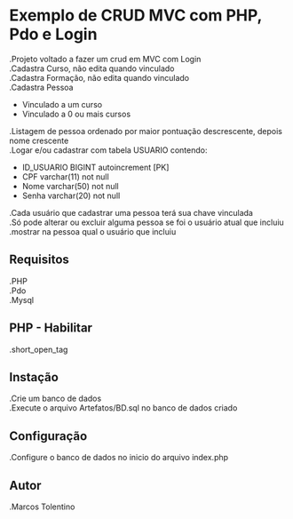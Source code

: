 # Exemplo de CRUD MVC com PHP, Pdo e Login

.Projeto voltado a fazer um crud em MVC com Login  
.Cadastra Curso, não edita quando vinculado  
.Cadastra Formação, não edita quando vinculado  
.Cadastra Pessoa  
 - Vinculado a um curso 
 - Vinculado a 0 ou mais cursos  

.Listagem de pessoa ordenado por maior pontuação descrescente, depois nome crescente  
.Logar e/ou cadastrar com tabela USUARIO contendo:  
 - ID_USUARIO BIGINT autoincrement [PK]
 - CPF varchar(11) not null
 - Nome varchar(50) not null  
 - Senha  varchar(20) not null   
  
.Cada usuário que cadastrar uma pessoa terá sua chave vinculada  
.Só pode alterar ou excluir alguma pessoa se foi o usuário atual que incluiu  
.mostrar na pessoa qual o usuário que incluiu  
  
## Requisitos  
  
.PHP  
.Pdo  
.Mysql  

## PHP - Habilitar

.short_open_tag

## Instação

.Crie um banco de dados  
.Execute o arquivo Artefatos/BD.sql no banco de dados criado

## Configuração

.Configure o banco de dados no inicio do arquivo index.php

## Autor

.Marcos Tolentino
